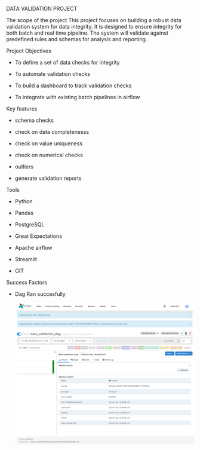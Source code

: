 DATA VALIDATION PROJECT

The scope of the project
This project focuses on building a robust data validation system for data integrity.
It is designed to ensure integrity for both batch and real time pipeline.
The system will validate against predefined rules and schemas for analysis and reporting.

Project Objectives
- To define a set of data checks for integrity

- To automate validation checks 

- To build a dashboard to track validation checks

- To integrate with existing batch pipelines in airflow

Key features

- schema checks

- check on data completenesss

- check on value uniqueness

- check on numerical checks

- outliers

- generate validation reports


Tools

- Python

- Pandas

- PostgreSQL

- Great Expectations

- Apache airflow 

- Streamlit

- GIT


Success Factors 

- Dag Ran succesfully

  ![ALT](https://github.com/paulet-art/data_validation_project/blob/main/dag_success_pictures/Screenshot%202025-01-08%20at%2021-40-51%20data_validation_dag%20-%20Grid%20-%20Airflow.png)
